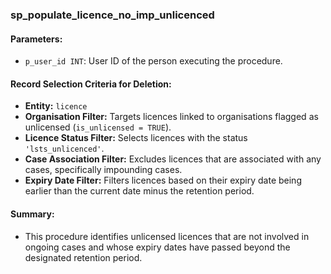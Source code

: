 ### sp_populate_licence_no_imp_unlicenced

#### Parameters:
- `p_user_id INT`: User ID of the person executing the procedure.

#### Record Selection Criteria for Deletion:
- **Entity:** `licence`
- **Organisation Filter:** Targets licences linked to organisations flagged as unlicensed (`is_unlicensed = TRUE`).
- **Licence Status Filter:** Selects licences with the status `'lsts_unlicenced'`.
- **Case Association Filter:** Excludes licences that are associated with any cases, specifically impounding cases.
- **Expiry Date Filter:** Filters licences based on their expiry date being earlier than the current date minus the retention period.

#### Summary:
- This procedure identifies unlicensed licences that are not involved in ongoing cases and whose expiry dates have passed beyond the designated retention period.
